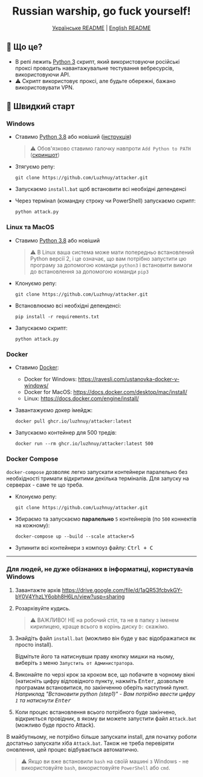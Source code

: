 <h1 align="center">Russian warship, go fuck yourself!</h1>
<p align="center">
   <a href="./README.md">Українське README</a> |
   <a href="./README_EN.md">English README</a>
</p>

## 🤔 Що це?

- В репі лежить [Python 3](https://python.org) скрипт, який використовуючи російські проксі проводить навантажувальне тестування вебресурсів, використовуючи API.
- ⚠ Скрипт використовує проксі, але будьте обережні, бажано використовувати VPN.

## 🚀 Швидкий старт

### Windows 

- Ставимо [Python 3.8](https://python.org) або новіший ([інструкція](https://python-scripts.com/install-python-windows))
  > ⚠ Обов'язково ставимо галочку навпроти `Add Python to PATH` ([скриншот](http://wind10.ru/wp-content/uploads/2020/02/pp_image_4620_v0cz5agbht0001_add_Python_to_Path.png))

- Зтягуємо репу:
  ```shell
  git clone https://github.com/Luzhnuy/attacker.git
  ```

- Запускаємо `install.bat` щоб встановити всі необхідні депенденсі

- Через термінал (командну строку чи PowerShell) запускаємо скрипт:
  ```shell
  python attack.py
  ```

### Linux та MacOS

- Ставимо [Python 3.8](https://python.org) або новіший
  > ⚠ В Linux ваша система може мати попередньо встановлений Python версії 2, і це означає, що вам потрібно запустити цю програму за допомогою команди `python3` і встановити вимоги до встановлення за допомогою команди `pip3`

- Клонуємо репу:
  ```shell
  git clone https://github.com/Luzhnuy/attacker.git
  ```

- Встановлюємо всі необхідні депенденсі:
  ```shell
  pip install -r requirements.txt
  ```

- Запускаємо скрипт:
  ```shell
  python attack.py
  ```

### Docker
- Ставимо [Docker](https://docker.com): 
  - Docker for Windows: https://ravesli.com/ustanovka-docker-v-windows/
  - Docker for MacOS: https://docs.docker.com/desktop/mac/install/
  - Linux: https://docs.docker.com/engine/install/

- Завантажуємо докер імейдж:

  ```shell
  docker pull ghcr.io/luzhnuy/attacker:latest
  ```

- Запускаємо контейнер для 500 тредів:

  ```shell
  docker run --rm ghcr.io/luzhnuy/attacker:latest 500
  ```

### Docker Compose

`docker-compose` дозволяє легко запускати контейнери паралельно без необхідності тримати відкритими декілька терміналів. Для запуску на серверах - саме те що треба.

- Клонуємо репу:

  ```shell
  git clone https://github.com/Luzhnuy/attacker.git
  ```

- Збираємо та запускаємо **паралельно** `5` контейнерів (по `500` коннектів на кожному):

  ```shell
  docker-compose up --build --scale attacker=5
  ```

- Зупинити всі контейнери з компоуз файлу: <kbd>Ctrl + C</kbd>

---

### Для людей, не дуже обізнаних в інформатиці, користувачів Windows

1. Завантажте архів https://drive.google.com/file/d/1aQR53fcbvkGY-bY0V4YhzLY6obh8H6Ln/view?usp=sharing

2. Розархівуйте кудись.
   > ⚠ ВАЖЛИВО! НЕ на робочий стіл, та не в папку з іменем кирилицею, краще всього в корінь диску `D:` скажімо.

3. Знайдіть файл `install.bat` (можливо він буде у вас відображатися як просто install).
   
   Відмітьте його та натиснувши праву кнопку мишки на ньому, виберіть з меню `Запустить от Администратора`.

4. Виконайте по черзі крок за кроком все, що побачите в чорному вікні (натисніть цифру відповідного пункту, нажміть <kbd>Enter</kbd>, дозвольте програмам встановитися, по закінченню оберіть наступний пункт.
   <i>Наприклад "Встановити python (step1)" - Вам потрібно ввести цифру `1` та натиснути <kbd>Enter</kbd></i>

5. Коли процес встановлення всього потрібного буде закінчено, відкриється провідник, в якому ви можете запустити файл `Attack.bat` (можливо буде просто Attack).

В майбутньому, не потрібно більше запускати install, для початку роботи достатньо запускати хіба `Attack.bat`. Також не треба перевіряти оновлення, цей процес відбувається автоматично.

> ⚠ Якщо ви вже встановили `bash` на своїй машині з Windows - не використовуйте `bash`, використовуйте `PowerShell` або `cmd`.
